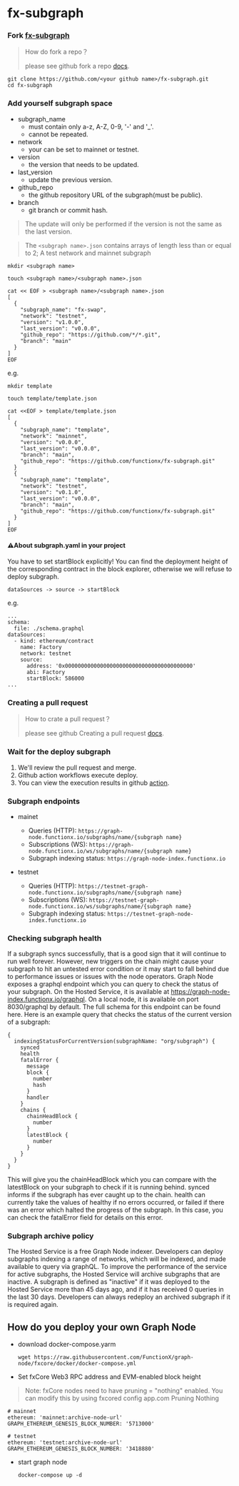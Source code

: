 # fx-subgraph

### Fork [fx-subgraph](https://github.com/functionx/fx-subgraph)

> How do fork a repo？
>
> please see github fork a repo [docs](https://docs.github.com/en/get-started/quickstart/fork-a-repo).

```shell
git clone https://github.com/<your github name>/fx-subgraph.git
cd fx-subgraph
```

### Add yourself subgraph space

* subgraph_name
  * must contain only a-z, A-Z, 0-9, '-' and '_'.
  * cannot be repeated.
* network
  * your can be set to mainnet or testnet.
* version
  * the version that needs to be updated.
* last_version
  * update the previous version.
* github_repo
  * the github repository URL of the subgraph(must be public).
* branch
  * git branch or commit hash.

> The update will only be performed if the version is not the same as the last version.

> The `<subgraph name>.json` contains arrays of length less than or equal to 2; A test network and mainnet subgraph

```shell
mkdir <subgraph name>

touch <subgraph name>/<subgraph name>.json

cat << EOF > <subgraph name>/<subgraph name>.json
[
  {
    "subgraph_name": "fx-swap",
    "network": "testnet",
    "version": "v1.0.0",
    "last_version": "v0.0.0",
    "github_repo": "https://github.com/*/*.git",
    "branch": "main"
  }
]
EOF
```

e.g.

```shell
mkdir template

touch template/template.json

cat <<EOF > template/template.json
[
  {
    "subgraph_name": "template",
    "network": "mainnet",
    "version": "v0.0.0",
    "last_version": "v0.0.0",
    "branch": "main",
    "github_repo": "https://github.com/functionx/fx-subgraph.git"
  }
  {
    "subgraph_name": "template",
    "network": "testnet",
    "version": "v0.1.0",
    "last_version": "v0.0.0",
    "branch": "main",
    "github_repo": "https://github.com/functionx/fx-subgraph.git"
  }
]
EOF
```

#### ⚠️About subgraph.yaml in your project

You have to set startBlock explicitly! You can find the deployment height of the corresponding contract in the block explorer, otherwise we will refuse to deploy subgraph.

`dataSources -> source -> startBlock`

e.g.

```
...
schema:
  file: ./schema.graphql
dataSources:
  - kind: ethereum/contract
    name: Factory
    network: testnet
    source:
      address: '0x0000000000000000000000000000000000000000'
      abi: Factory
      startBlock: 586000
...
```

### Creating a pull request

> How to crate a pull request？
>
> please see github Creating a pull request [docs](https://docs.github.com/en/pull-requests/collaborating-with-pull-requests/proposing-changes-to-your-work-with-pull-requests/creating-a-pull-request).

### Wait for the deploy subgraph

1. We'll review the pull request and merge.
2. Github action workflows execute deploy.
3. You can view the execution results in github [action](https://github.com/FunctionX/fx-subgraph/actions).

### Subgraph endpoints

- mainet
  * Queries (HTTP): `https://graph-node.functionx.io/subgraphs/name/{subgraph name}`
  * Subscriptions (WS): `https://graph-node.functionx.io/ws/subgraphs/name/{subgraph name}`
  * Subgraph indexing status: `https://graph-node-index.functionx.io`

- testnet
  * Queries (HTTP): `https://testnet-graph-node.functionx.io/subgraphs/name/{subgraph name}`
  * Subscriptions (WS): `https://testnet-graph-node.functionx.io/ws/subgraphs/name/{subgraph name}`
  * Subgraph indexing status: `https://testnet-graph-node-index.functionx.io`
  
### Checking subgraph health

  If a subgraph syncs successfully, that is a good sign that it will continue to run well forever. However, new triggers on the chain might cause your subgraph to hit an untested error condition or it may start to fall behind due to performance issues or issues with the node operators.
  Graph Node exposes a graphql endpoint which you can query to check the status of your subgraph. On the Hosted Service, it is available at https://graph-node-index.functionx.io/graphql. On a local node, it is available on port 8030/graphql by default. The full schema for this endpoint can be found here. Here is an example query that checks the status of the current version of a subgraph:
```
{
  indexingStatusForCurrentVersion(subgraphName: "org/subgraph") {
    synced
    health
    fatalError {
      message
      block {
        number
        hash
      }
      handler
    }
    chains {
      chainHeadBlock {
        number
      }
      latestBlock {
        number
      }
    }
  }
}
```
  This will give you the chainHeadBlock which you can compare with the latestBlock on your subgraph to check if it is running behind. synced informs if the subgraph has ever caught up to the chain. health can currently take the values of healthy if no errors occurred, or failed if there was an error which halted the progress of the subgraph. In this case, you can check the fatalError field for details on this error.

### Subgraph archive policy
  The Hosted Service is a free Graph Node indexer. Developers can deploy subgraphs indexing a range of networks, which will be indexed, and made available to query via graphQL.
  To improve the performance of the service for active subgraphs, the Hosted Service will archive subgraphs that are inactive.
  A subgraph is defined as "inactive" if it was deployed to the Hosted Service more than 45 days ago, and if it has received 0 queries in the last 30 days.
  Developers can always redeploy an archived subgraph if it is required again.

## How do you deploy your own Graph Node

- download docker-compose.yarm

  `wget https://raw.githubusercontent.com/FunctionX/graph-node/fxcore/docker/docker-compose.yml`

- Set fxCore Web3 RPC address and EVM-enabled block height

> Note: fxCore nodes need to have pruning = "nothing" enabled. You can modify this by using fxcored config app.com Pruning Nothing

```
# mainnet
ethereum: 'mainnet:archive-node-url'
GRAPH_ETHEREUM_GENESIS_BLOCK_NUMBER: '5713000'

# testnet
ethereum: 'testnet:archive-node-url'
GRAPH_ETHEREUM_GENESIS_BLOCK_NUMBER: '3418880'
```

- start graph node

  `docker-compose up -d`